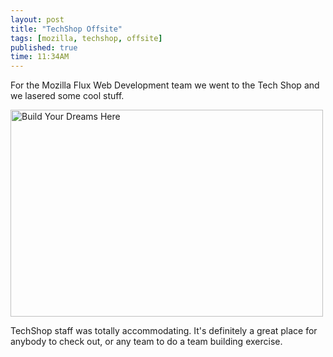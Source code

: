 ```yaml
---
layout: post
title: "TechShop Offsite"
tags: [mozilla, techshop, offsite]
published: true
time: 11:34AM
---
```


For the Mozilla Flux Web Development team we went to the Tech Shop and we lasered some cool stuff.

<div>
<a href="http://www.flickr.com/photos/morgamic/sets/72157629121855200/with/6796875162/" title="Build Your Dreams Here by morgamic, on Flickr"><img src="http://farm8.staticflickr.com/7209/6796875162_38de6bd2f9.jpg" width="500" height="331" alt="Build Your Dreams Here"></a>
</div>

TechShop staff was totally accommodating.  It's definitely a great place for anybody to check out, or any team to do a team building exercise.
